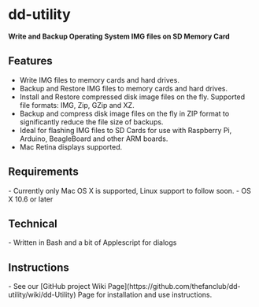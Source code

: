 # dd-utility
<strong>Write and Backup Operating System IMG files on SD Memory Card</strong>

<h2>Features</h2>

- Write IMG files to memory cards and hard drives.
- Backup and Restore IMG files to memory cards and hard drives.
- Install and Restore compressed disk image files on the fly. Supported file formats: IMG, Zip, GZip and XZ.
- Backup and compress disk image files on the fly in ZIP format to significantly reduce the file size of backups.
- Ideal for flashing IMG files to SD Cards for use with Raspberry Pi, Arduino,  BeagleBoard and other ARM boards.
- Mac Retina displays supported.

<h2>Requirements</h2>
- Currently only Mac OS X is supported, Linux support to follow soon.
- OS X 10.6 or later

<h2>Technical</h2>
- Written in Bash and a bit of Applescript for dialogs

<h2>Instructions</h2>
- See our [GitHub project Wiki Page](https://github.com/thefanclub/dd-utility/wiki/dd-Utility) Page for installation and use instructions.
